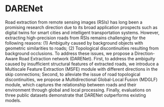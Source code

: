 # DARENet

Road extraction from remote sensing images (RSIs) has long been a promising research direction due to its broad application prospects such as digital twins for smart cities and intelligent transportation systems. However, extracting high-precision roads from RSIs remains challenging for the following reasons: (1) Ambiguity caused by background objects with geometric similarities to roads; (2) Topological discontinuities resulting from background occlusions. To address these issues, we propose a Direction-Aware Road Extraction network (DARENet). First, to address the ambiguity caused by insufficient structural features of extracted roads, we introduce a Multiscale Feature Extraction (MSFE) module with different directions in the skip connections; Second, to alleviate the issue of road topological discontinuities, we propose a Multidirectional Global-Local Fusion (MDGLF) module, which captures the relationship between roads and their environment through global and local processing. Finally, evaluations on three public datasets demonstrate that DARENet outperforms existing models.
